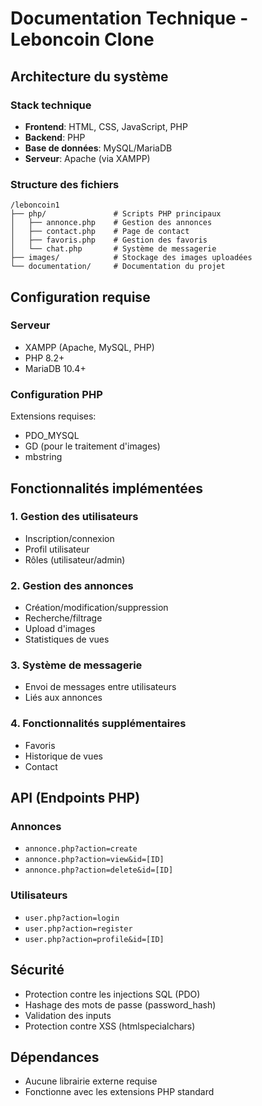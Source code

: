 # Documentation Technique - Leboncoin Clone

## Architecture du système

### Stack technique
- **Frontend**: HTML, CSS, JavaScript, PHP
- **Backend**: PHP
- **Base de données**: MySQL/MariaDB
- **Serveur**: Apache (via XAMPP)

### Structure des fichiers
```
/leboncoin1
├── php/               # Scripts PHP principaux
│   ├── annonce.php    # Gestion des annonces
│   ├── contact.php    # Page de contact
│   ├── favoris.php    # Gestion des favoris
│   └── chat.php       # Système de messagerie
├── images/            # Stockage des images uploadées
└── documentation/     # Documentation du projet
```

## Configuration requise

### Serveur
- XAMPP (Apache, MySQL, PHP)
- PHP 8.2+
- MariaDB 10.4+

### Configuration PHP
Extensions requises:
- PDO_MYSQL
- GD (pour le traitement d'images)
- mbstring

## Fonctionnalités implémentées

### 1. Gestion des utilisateurs
- Inscription/connexion
- Profil utilisateur
- Rôles (utilisateur/admin)

### 2. Gestion des annonces
- Création/modification/suppression
- Recherche/filtrage
- Upload d'images
- Statistiques de vues

### 3. Système de messagerie
- Envoi de messages entre utilisateurs
- Liés aux annonces

### 4. Fonctionnalités supplémentaires
- Favoris
- Historique de vues
- Contact

## API (Endpoints PHP)

### Annonces
- `annonce.php?action=create`
- `annonce.php?action=view&id=[ID]`
- `annonce.php?action=delete&id=[ID]`

### Utilisateurs
- `user.php?action=login`
- `user.php?action=register`
- `user.php?action=profile&id=[ID]`

## Sécurité
- Protection contre les injections SQL (PDO)
- Hashage des mots de passe (password_hash)
- Validation des inputs
- Protection contre XSS (htmlspecialchars)

## Dépendances
- Aucune librairie externe requise
- Fonctionne avec les extensions PHP standard
